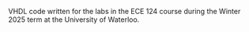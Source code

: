 VHDL code written for the labs in the ECE 124 course during the Winter 2025 term at the University of Waterloo.
